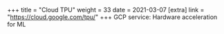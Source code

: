+++
title = "Cloud TPU"
weight = 33
date = 2021-03-07
[extra]
link = "https://cloud.google.com/tpu/"
+++
GCP service: Hardware acceleration for ML


